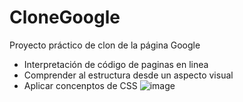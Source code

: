 # CloneGoogle
Proyecto práctico de clon de la página Google
- Interpretación de código de paginas en linea
- Comprender al estructura desde un aspecto visual
- Aplicar concenptos de CSS
![image](https://user-images.githubusercontent.com/62727846/226003274-44ff4193-3211-4c3a-a0f3-15a908e044d0.png)



